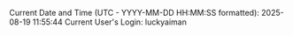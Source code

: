 Current Date and Time (UTC - YYYY-MM-DD HH:MM:SS formatted): 2025-08-19 11:55:44
Current User's Login: luckyaiman
